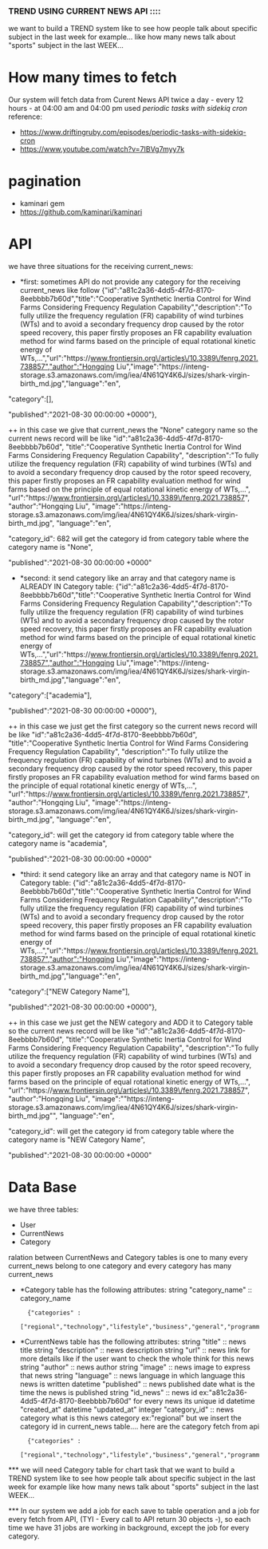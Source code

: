 ### TREND USING CURRENT NEWS API ::::
we want to build a TREND system like to see how people talk about specific subject in the last week for example...
like how many news talk about "sports" subject in the last WEEK...



# How many times to fetch
Our system will fetch data from Curent News API twice a day - every 12 hours - at 04:00 am and 04:00 pm
used *periodic tasks with sidekiq cron* 
reference:
* https://www.driftingruby.com/episodes/periodic-tasks-with-sidekiq-cron
* https://www.youtube.com/watch?v=7IBVg7myy7k

# pagination
* kaminari gem
* https://github.com/kaminari/kaminari



# API
we have three situations for the receiving current_news:

* *first: sometimes API do not provide any category for the receiving current_news like follow
{"id":"a81c2a36-4dd5-4f7d-8170-8eebbbb7b60d","title":"Cooperative Synthetic Inertia Control for Wind Farms Considering Frequency Regulation Capability","description":"To fully utilize the frequency regulation (FR) capability of wind turbines (WTs) and to avoid a secondary frequency drop caused by the rotor speed recovery, this paper firstly proposes an FR capability evaluation method for wind farms based on the principle of equal rotational kinetic energy of WTs,...","url":"https:\/\/www.frontiersin.org\/articles\/10.3389\/fenrg.2021.738857","author":"Hongqing Liu","image":"https:\/\/inteng-storage.s3.amazonaws.com\/img\/iea\/4N61QY4K6J\/sizes\/shark-virgin-birth_md.jpg","language":"en",

"category":[],

"published":"2021-08-30 00:00:00 +0000"},

++ in this case we give that current_news the "None" category name so the current news record will be like 
"id":"a81c2a36-4dd5-4f7d-8170-8eebbbb7b60d",
"title":"Cooperative Synthetic Inertia Control for Wind Farms Considering Frequency Regulation Capability",
"description":"To fully utilize the frequency regulation (FR) capability of wind turbines (WTs) and to avoid a secondary frequency drop caused by the rotor speed recovery, this paper firstly proposes an FR capability evaluation method for wind farms based on the principle of equal rotational kinetic energy of WTs,...",
"url":"https:\/\/www.frontiersin.org\/articles\/10.3389\/fenrg.2021.738857",
"author":"Hongqing Liu",
"image":"https:\/\/inteng-storage.s3.amazonaws.com\/img\/iea\/4N61QY4K6J\/sizes\/shark-virgin-birth_md.jpg",
"language":"en",

"category_id": 682 will get the category id from category table where the category name is "None",

"published":"2021-08-30 00:00:00 +0000"


* *second: it send category like an array and that category name is ALREADY IN Category table:
{"id":"a81c2a36-4dd5-4f7d-8170-8eebbbb7b60d","title":"Cooperative Synthetic Inertia Control for Wind Farms Considering Frequency Regulation Capability","description":"To fully utilize the frequency regulation (FR) capability of wind turbines (WTs) and to avoid a secondary frequency drop caused by the rotor speed recovery, this paper firstly proposes an FR capability evaluation method for wind farms based on the principle of equal rotational kinetic energy of WTs,...","url":"https:\/\/www.frontiersin.org\/articles\/10.3389\/fenrg.2021.738857","author":"Hongqing Liu","image":"https:\/\/inteng-storage.s3.amazonaws.com\/img\/iea\/4N61QY4K6J\/sizes\/shark-virgin-birth_md.jpg","language":"en",

"category":["academia"],

"published":"2021-08-30 00:00:00 +0000"},

++ in this case we just get the first category so the current news record will be like 
"id":"a81c2a36-4dd5-4f7d-8170-8eebbbb7b60d",
"title":"Cooperative Synthetic Inertia Control for Wind Farms Considering Frequency Regulation Capability",
"description":"To fully utilize the frequency regulation (FR) capability of wind turbines (WTs) and to avoid a secondary frequency drop caused by the rotor speed recovery, this paper firstly proposes an FR capability evaluation method for wind farms based on the principle of equal rotational kinetic energy of WTs,...",
"url":"https:\/\/www.frontiersin.org\/articles\/10.3389\/fenrg.2021.738857",
"author":"Hongqing Liu",
"image":"https:\/\/inteng-storage.s3.amazonaws.com\/img\/iea\/4N61QY4K6J\/sizes\/shark-virgin-birth_md.jpg",
"language":"en",

"category_id": will get the category id from category table where the category name is "academia",

"published":"2021-08-30 00:00:00 +0000"

* *third: it send category like an array and that category name is NOT in Category table:
{"id":"a81c2a36-4dd5-4f7d-8170-8eebbbb7b60d","title":"Cooperative Synthetic Inertia Control for Wind Farms Considering Frequency Regulation Capability","description":"To fully utilize the frequency regulation (FR) capability of wind turbines (WTs) and to avoid a secondary frequency drop caused by the rotor speed recovery, this paper firstly proposes an FR capability evaluation method for wind farms based on the principle of equal rotational kinetic energy of WTs,...","url":"https:\/\/www.frontiersin.org\/articles\/10.3389\/fenrg.2021.738857","author":"Hongqing Liu","image":"https:\/\/inteng-storage.s3.amazonaws.com\/img\/iea\/4N61QY4K6J\/sizes\/shark-virgin-birth_md.jpg","language":"en",

"category":["NEW Category Name"],

"published":"2021-08-30 00:00:00 +0000"},

++ in this case we just get the NEW category and ADD it to Category table so the current news record will be like 
"id":"a81c2a36-4dd5-4f7d-8170-8eebbbb7b60d",
"title":"Cooperative Synthetic Inertia Control for Wind Farms Considering Frequency Regulation Capability",
"description":"To fully utilize the frequency regulation (FR) capability of wind turbines (WTs) and to avoid a secondary frequency drop caused by the rotor speed recovery, this paper firstly proposes an FR capability evaluation method for wind farms based on the principle of equal rotational kinetic energy of WTs,...",
"url":"https:\/\/www.frontiersin.org\/articles\/10.3389\/fenrg.2021.738857",
"author":"Hongqing Liu",
"image":""https:\/\/inteng-storage.s3.amazonaws.com\/img\/iea\/4N61QY4K6J\/sizes\/shark-virgin-birth_md.jpg"",
"language":"en",

"category_id": will get the category id from category table where the category name is "NEW Category Name",

"published":"2021-08-30 00:00:00 +0000"

# Data Base
we have three tables:
* User
* CurrentNews
* Category

ralation between CurrentNews and Category tables is one to many
every current_news belong to one category
and every category has many current_news

* *Category table has the following attributes:
    string "category_name" :: category_name 

        {"categories" :
        ["regional","technology","lifestyle","business","general","programming","science","entertainment","world","sports","finance","academia","politics","health","opinion","food","game","fashion","academic","crap","travel","culture","economy","environment","art","music","notsure","CS","education","redundant","television","commodity","movie","entrepreneur","review","auto","energy","celebrity","medical","gadgets","design","EE","security","mobile","estate","funny"]}

* *CurrentNews table has the following attributes:
    string "title"  :: news title
    string "description" :: news description
    string "url"  :: news link for more details like if the user want to check the whole think for this news
    string "author" :: news author
    string "image"  :: news image to express that news
    string "language" :: news language in which language this news is written
    datetime "published" :: news published date what is the time the news is published
    string "id_news" :: news id ex:"a81c2a36-4dd5-4f7d-8170-8eebbbb7b60d" for every news its unique id
    datetime "created_at"
    datetime "updated_at"
    integer "category_id" :: news category what is this news category ex:"regional" but we insert the category id in current_news table....
        here are the category fetch from api

        {"categories" :
        ["regional","technology","lifestyle","business","general","programming","science","entertainment","world","sports","finance","academia","politics","health","opinion","food","game","fashion","academic","crap","travel","culture","economy","environment","art","music","notsure","CS","education","redundant","television","commodity","movie","entrepreneur","review","auto","energy","celebrity","medical","gadgets","design","EE","security","mobile","estate","funny"]}

*** we will need Category table for chart task that we want to build a TREND system like to see how people talk about specific subject in the last week for example
like how many news talk about "sports" subject in the last WEEK... 


*** In our system we add a job for each save to table operation and a job for every fetch from API, (TYI - Every call to API return 30 objects -), so each time we have 31 jobs are working in background, except the job for every category.
